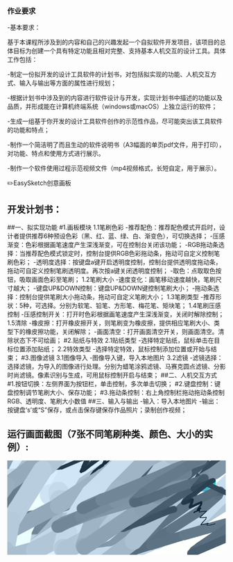 ### 作业要求

-基本要求：

基于本课程所涉及到的内容和自己的兴趣发起一个自拟软件开发项目，该项目的总体目标为创建一个具有特定功能且相对完整、支持基本人机交互的设计工具。具体工作包括：

-制定一份拟开发的设计工具软件的计划书，对包括拟实现的功能、人机交互方式、输入与输出等方面的属性进行规划；

-根据计划书中涉及到的内容进行软件设计与开发，实现计划书中描述的功能以及品质，并形成能在计算机终端系统（windows或macOS）上独立运行的软件；

-生成一组基于你开发的设计工具软件创作的示范性作品，尽可能突出该工具软件的功能和特点；

-制作一个简洁明了而且生动的软件说明书（A3幅面的单页pdf文件，用于打印），对功能、特点和使用方式进行展示。

-制作一个软件使用过程示范视频文件（mp4视频格式，长短自定，用于展示）。

✏️EasySketch创意画板

开发计划书：  
-----------------
##一、拟实现功能
#1.画板模块
1.1笔刷色彩
-推荐配色：推荐配色模式开启时，设计者提供推荐6种预设色彩（黑、红、蓝、绿、白、渐变色），可切换选择；
-压感渐变：色彩根据画笔速度产生深浅渐变，可在控制台关闭该功能；
-RGB拖动条选择：当推荐配色模式锁定时，控制台提供RGB色彩拖动条，拖动可自定义控制笔刷色彩；
-透明度选择：按键盘a键开启透明度控制，控制台提供透明度拖动条，拖动可自定义控制笔刷透明度。再次按a键关闭透明度控制；
-取色：点取取色按钮，吸取画面色彩至笔刷；
1.2笔刷大小
-速度变化：画笔移动速度越快，笔刷尺寸越大；
-键盘UP&DOWN控制：键盘UP&DOWN键控制笔刷大小；
-拖动条选择：控制台提供笔刷大小拖动条，拖动可自定义笔刷大小；
1.3笔刷类型
-推荐形状：5种，可选择。分别为软笔、铅笔、方形笔、梅花笔、矩块笔；
1.4笔刷压感控制
-压感控制开关：打开时色彩根据画笔速度产生深浅渐变，关闭时解除控制；
1.5清除
-橡皮擦：打开橡皮擦开关，则笔刷变为橡皮擦，提供相应笔刷大小、类型下的橡皮擦功能，关闭解除；
-画面清空：打开画面清空开关，则画面清空。清除状态下不可绘画；
#2.贴纸与特效
2.1贴纸类型
-选择特定贴纸，鼠标单击在目标位置添加贴纸；
2.2特效类型
-选择特定特效，鼠标控制添加位置或开始与结束；
#3.图像滤镜
3.1图像导入
-图像导入键，导入本地图片
3.2滤镜
-滤镜选择：选择滤镜，为导入的图像进行处理。分别为蜡笔涂鸦滤镜、马赛克圆点滤镜、分影时尚滤镜。像素识别与生成，可用鼠标控制开启与结束；
##二、人机交互方式
#1.按钮切换：左侧界面为按钮栏，单击控制，多次单击切换；
#2.键盘控制：键盘控制调节笔刷大小、保存功能；
#3.拖动条控制：右上角控制栏拖动拖动条控制RGB、透明度、笔刷大小数值
##三、输入与输出
-输入：导入本地图片
-输出：按键盘‘s’或“S”保存，或点击保存键保存作品照片；录制创作视频；

  
运行画面截图（7张不同笔刷种类、颜色、大小的实例）:  
-----------------
![image](https://github.com/jojojolynn/520432910003-JIANG-YILIN/blob/main/img_readme/4.1.png)
